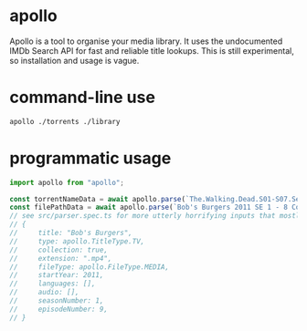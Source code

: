 # apollo

Apollo is a tool to organise your media library. It uses the undocumented IMDb Search API for fast and reliable title lookups.
This is still experimental, so installation and usage is vague.

# command-line use

```bash
apollo ./torrents ./library
```

# programmatic usage

```ts
import apollo from "apollo";

const torrentNameData = await apollo.parse(`The.Walking.Dead.S01-S07.Season.1-7.1080p.10bit.BluRay.5.1.x265.HEVC`);
const filePathData = await apollo.parse(`Bob's Burgers 2011 SE 1 - 8 Complete/SE1/09 Spaghetti Western and Meatballs.mp4`);
// see src/parser.spec.ts for more utterly horrifying inputs that mostly work.
// {
//     title: "Bob's Burgers",
//     type: apollo.TitleType.TV,
//     collection: true,
//     extension: ".mp4",
//     fileType: apollo.FileType.MEDIA,
//     startYear: 2011,
//     languages: [],
//     audio: [],
//     seasonNumber: 1,
//     episodeNumber: 9,
// }
```
